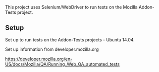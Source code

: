 This project uses Selenium/WebDriver to run tests on the Mozilla Addon-Tests project.

## Setup
Set up to run tests on the Addon-Tests projects - Ubuntu 14.04. 

Set up information from developer.mozilla.org

https://developer.mozilla.org/en-US/docs/Mozilla/QA/Running_Web_QA_automated_tests
